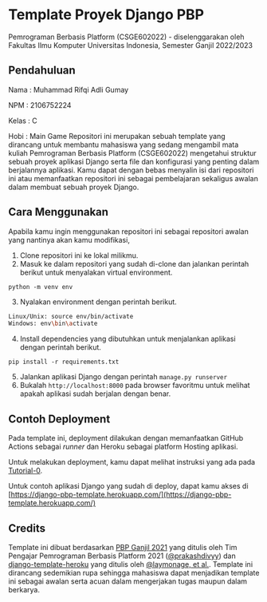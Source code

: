 # Template Proyek Django PBP

Pemrograman Berbasis Platform (CSGE602022) - diselenggarakan oleh Fakultas Ilmu Komputer Universitas Indonesia, Semester Ganjil 2022/2023

## Pendahuluan

Nama    : Muhammad Rifqi Adli Gumay

NPM     : 2106752224

Kelas   : C

Hobi    : Main Game
Repositori ini merupakan sebuah template yang dirancang untuk membantu mahasiswa yang sedang mengambil mata kuliah Pemrograman Berbasis Platform (CSGE602022) mengetahui struktur sebuah proyek aplikasi Django serta file dan konfigurasi yang penting dalam berjalannya aplikasi. Kamu dapat dengan bebas menyalin isi dari repositori ini atau memanfaatkan repositori ini sebagai pembelajaran sekaligus awalan dalam membuat sebuah proyek Django.

## Cara Menggunakan

Apabila kamu ingin menggunakan repositori ini sebagai repositori awalan yang nantinya akan kamu modifikasi,

1. Clone repositori ini ke lokal milikmu.
2. Masuk ke dalam repositori yang sudah di-clone dan jalankan perintah berikut untuk menyalakan virtual environment.
```
python -m venv env
```
3. Nyalakan environment dengan perintah berikut.
```bash
Linux/Unix: source env/bin/activate
Windows: env\bin\activate
```
4. Install dependencies yang dibutuhkan untuk menjalankan aplikasi dengan perintah berikut.
```
pip install -r requirements.txt
```
5. Jalankan aplikasi Django dengan perintah `manage.py runserver`
6. Bukalah `http://localhost:8000` pada browser favoritmu untuk melihat apakah aplikasi sudah berjalan dengan benar.
## Contoh Deployment 

Pada template ini, deployment dilakukan dengan memanfaatkan GitHub Actions sebagai _runner_ dan Heroku sebagai platform Hosting aplikasi. 

Untuk melakukan deployment, kamu dapat melihat instruksi yang ada pada [Tutorial-0](https://github.com/pbp-fasilkom-ui/ganjil-2023/blob/master/assignments/tutorial/tutorial-0.md).

Untuk contoh aplikasi Django yang sudah di deploy, dapat kamu akses di [https://django-pbp-template.herokuapp.com/](https://django-pbp-template.herokuapp.com/)

## Credits
Template ini dibuat berdasarkan [PBP Ganjil 2021](https://gitlab.com/PBP-2021/pbp-lab) yang ditulis oleh Tim Pengajar Pemrograman Berbasis Platform 2021 ([@prakashdivyy](https://gitlab.com/prakashdivyy)) dan [django-template-heroku](https://github.com/laymonage/django-template-heroku) yang ditulis oleh [@laymonage, et al.](https://github.com/laymonage). Template ini dirancang sedemikian rupa sehingga mahasiswa dapat menjadikan template ini sebagai awalan serta acuan dalam mengerjakan tugas maupun dalam berkarya.